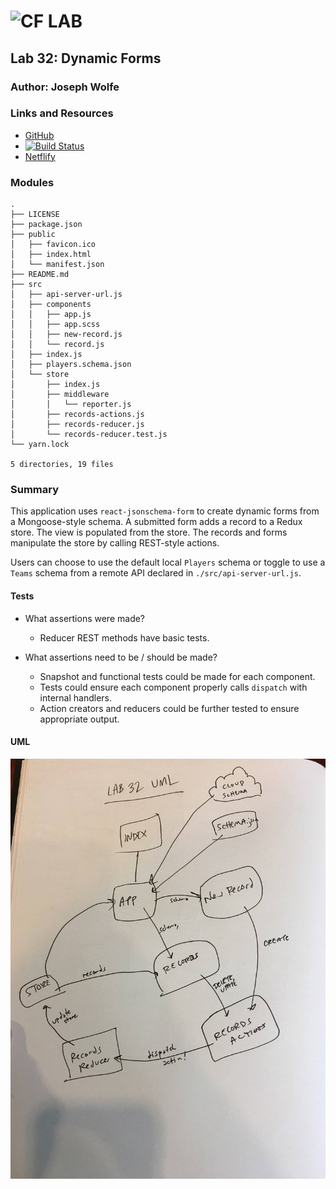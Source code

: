 ![CF](http://i.imgur.com/7v5ASc8.png) LAB
=================================================

## Lab 32: Dynamic Forms

### Author: Joseph Wolfe

### Links and Resources
* [GitHub](https://github.com/charmedsatyr-401-advanced-javascript/lab-32)
* [![Build Status](https://travis-ci.com/charmedsatyr-401-advanced-javascript/lab-32.svg?branch=submission)](https://travis-ci.com/charmedsatyr-401-advanced-javascript/lab-32) 
* [Netflify](https://competent-payne-0fff15.netlify.com/)

### Modules
```
.
├── LICENSE
├── package.json
├── public
│   ├── favicon.ico
│   ├── index.html
│   └── manifest.json
├── README.md
├── src
│   ├── api-server-url.js
│   ├── components
│   │   ├── app.js
│   │   ├── app.scss
│   │   ├── new-record.js
│   │   └── record.js
│   ├── index.js
│   ├── players.schema.json
│   └── store
│       ├── index.js
│       ├── middleware
│       │   └── reporter.js
│       ├── records-actions.js
│       ├── records-reducer.js
│       └── records-reducer.test.js
└── yarn.lock

5 directories, 19 files
```

### Summary
This application uses `react-jsonschema-form` to create dynamic forms from a Mongoose-style schema. A submitted form adds a record to a Redux store. The view is populated from the store. The records and forms manipulate the store by calling REST-style actions.

Users can choose to use the default local `Players` schema or toggle to use a `Teams` schema from a remote API declared in `./src/api-server-url.js`.

#### Tests
* What assertions were made?
  * Reducer REST methods have basic tests.

* What assertions need to be / should be made?
  * Snapshot and functional tests could be made for each component.
  * Tests could ensure each component properly calls `dispatch` with internal handlers.
  * Action creators and reducers could be further tested to ensure appropriate output.

#### UML
![uml](assets/uml.jpg)